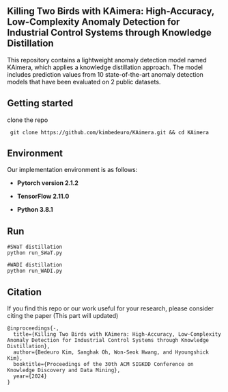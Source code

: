 Killing Two Birds with KAimera: High-Accuracy, Low-Complexity Anomaly Detection for Industrial Control Systems through Knowledge Distillation
-------------
<span style="color:black;"> This repository contains a lightweight anomaly detection model named KAimera, which applies a knowledge distillation approach. The model includes prediction values from 10 state-of-the-art anomaly detection models that have been evaluated on 2 public datasets. </span>

Getting started
-------------
<span style="color:black;"> clone the repo </span>

<pre><code><span style="color:black;"> git clone https://github.com/kimbedeuro/KAimera.git && cd KAimera </span>
</code></pre>

Environment
-------------
<span style="color:black;"> Our implementation environment is as follows: </span>

* **Pytorch version 2.1.2**
  
* **TensorFlow 2.11.0**
  
* **Python 3.8.1**

Run
-------------
<pre><code>#SWaT distillation
python run_SWaT.py
  
#WADI distillation
python run_WADI.py</code></pre>
 
Citation
-------------
If you find this repo or our work useful for your research, please consider citing the paper
(This part will updated)

<pre><code>@inproceedings{-,
  title={Killing Two Birds with KAimera: High-Accuracy, Low-Complexity Anomaly Detection for Industrial Control Systems through Knowledge Distillation},
  author={Bedeuro Kim, Sanghak Oh, Won-Seok Hwang, and Hyoungshick Kim},
  booktitle={Proceedings of the 30th ACM SIGKDD Conference on Knowledge Discovery and Data Mining},
  year={2024}
}</code></pre>
